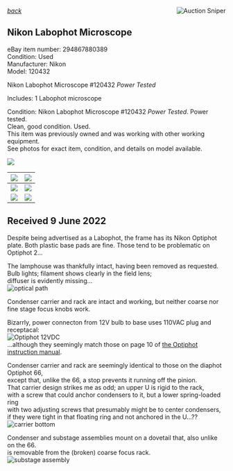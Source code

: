 *[back](../)*
<a href="https://www.gixen.com/index.php" name="9e092736783d0da1dfd8413d57d10faf
" target="_blank" >
<img align=right src="https://www.gixen.com/images/gixenlink.gif" border="0" alt="Auction Sniper" title="Auction Sniper">
</a>  
## Nikon Labophot Microscope
eBay item number: 294867880389  
Condition: Used  
Manufacturer: Nikon  
Model:	120432  

Nikon Labophot Microscope #120432 *Power Tested*

Includes: 1 Labophot microscope 

Condition: Nikon Labophot Microscope #120432 *Power Tested*.  Power tested.  
Clean, good condition.  Used.  
This item was previously owned and was working with other working equipment.  
See photos for exact item, condition, and details on model available. 

![](front.jpg)  

| ![](right.jpg) | ![](left.jpg)  |
| -------------- | -------------- |
| ![](meter.jpg) | ![](lit.jpg)   |
| ![](lit_meter.jpg) | ![](unlit_meter.jpg) |  

## Received 9 June 2022  
Despite being advertised as a Labophot,
the frame has its Nikon Optiphot plate.
Both plastic base pads are fine.
Those tend to be problematic on Optiphot 2...  

The lamphouse was thankfully intact, having been removed as requested.  
Bulb lights; filament shows clearly in the field lens;  
diffuser is evidently missing...   
![optical path](OpticalPath.jpg)  

Condenser carrier and rack are intact and working, 
but neither coarse nor fine stage focus knobs work.  

Bizarrly, power connecton from 12V bulb to base uses 110VAC plug and receptacal:  
![Optiphot 12VDC](Optiphot_12VDC.jpg)  
...although they seemingly match those on page 10 of [the Optiphot instruction manual](https://cmrf.research.uiowa.edu/sites/cmrf.research.uiowa.edu/files/nikon-optiphot-manual_0.pdf).  

Condenser carrier and rack are seemingly identical to those on the diaphot Optiphot 66,  
except that, unlike the 66, a stop prevents it running off the pinion.  
That carrier design strikes me as odd; an upper U is rigid to the rack,  
with a screw that could anchor condensers to it, but a lower spring-loaded ring  
with two adjusting screws that presumably might be to center condensers,  
if they were tight in that floating ring and not anchored in the U...??  
![carrier bottom](bottom.jpg)  

Condenser and substage assemblies mount on a dovetail that, also unlike on the 66.  
is removable from the (broken) coarse focus rack.  
![substage assembly](focus.jpg)  

